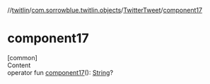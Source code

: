 //[twitlin](../../index.md)/[com.sorrowblue.twitlin.objects](../index.md)/[TwitterTweet](index.md)/[component17](component17.md)



# component17  
[common]  
Content  
operator fun [component17](component17.md)(): [String](https://kotlinlang.org/api/latest/jvm/stdlib/kotlin/-string/index.html)?  



